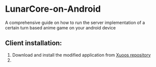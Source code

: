 # LunarCore-on-Android
A comprehensive guide on how to run the server implementation of a certain turn based anime game on your android device 
## Client installation:
1. Download and install the modified application from [Xuoos repository](https://github.com/Xuoos/StarRailProxy/releases/download/1.7/2.0_HSR_CustomServer_v1.7_Xuoos.apk)
2. 
